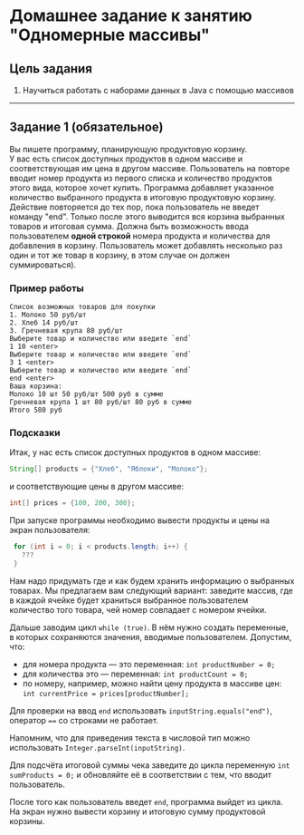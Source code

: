 # Домашнее задание к занятию "Одномерные массивы"

## Цель задания

1. Научиться работать с наборами данных в Java с помощью массивов

------

## Задание 1 (обязательное)

Вы пишете программу, планирующую продуктовую корзину.  
У вас есть список доступных продуктов в одном массиве и соответствующая им цена в другом массиве.
Пользователь на повторе вводит номер продукта из первого списка и количество продуктов этого вида, которое хочет купить.
Программа добавляет указанное количество выбранного продукта в итоговую продуктовую корзину.
Действие повторяется до тех пор, пока пользователь не введет команду "end".
Только после этого выводится вся корзина выбранных товаров и итоговая сумма.
Должна быть возможность ввода пользователем **одной строкой** номера продукта и количества для добавления в корзину.
Пользователь может добавлять несколько раз один и тот же товар в корзину, в этом случае он должен суммироваться).

### Пример работы
```
Список возможных товаров для покупки
1. Молоко 50 руб/шт
2. Хлеб 14 руб/шт
3. Гречневая крупа 80 руб/шт
Выберите товар и количество или введите `end`
1 10 <enter>
Выберите товар и количество или введите `end`
3 1 <enter>
Выберите товар и количество или введите `end`
end <enter>
Ваша корзина:
Молоко 10 шт 50 руб/шт 500 руб в сумме
Гречневая крупа 1 шт 80 руб/шт 80 руб в сумме
Итого 580 руб
```

### Подсказки
Итак, у нас есть список доступных продуктов в одном массиве:
```java
String[] products = {"Хлеб", "Яблоки", "Молоко"}; 
```
и соответствующие цены в другом массиве:
```java
int[] prices = {100, 200, 300};
```

При запуске программы необходимо вывести продукты и цены на экран пользователя:
```java
 for (int i = 0; i < products.length; i++) {
   ???
 }
```

Нам надо придумать где и как будем хранить информацию о выбранных товарах. Мы предлагаем вам следующий вариант: заведите массив, где в каждой ячейке будет храниться выбранное пользователем количество того товара, чей номер совпадает с номером ячейки.

Дальше заводим цикл `while (true)`. В нём нужно создать переменные, в которых сохраняются значения, вводимые пользователем. Допустим, что:

* для номера продукта — это переменная: ```int productNumber = 0;```
* для количества это — переменная: ```int productCount = 0;```
* по номеру, например, можно найти цену продукта в массиве цен: `int currentPrice = prices[productNumber];`

Для проверки на ввод `end` использовать `inputString.equals("end")`, оператор `==` со строками не работает.

Напомним, что для приведения текста в числовой тип можно использовать `Integer.parseInt(inputString)`.

Для подсчёта итоговой суммы чека заведите до цикла переменную `int sumProducts = 0;` и обновляйте её в соответствии с тем, что вводит пользователь.

После того как пользователь введет `end`, программа выйдет из цикла. На экран нужно вывести корзину и итоговую сумму продуктовой корзины.
